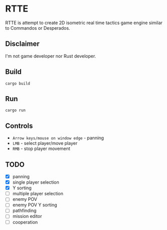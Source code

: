 # RTTE
RTTE is attempt to create 2D isometric real time tactics game engine similar to Commandos or Desperados.

## Disclaimer
I'm not game developer nor Rust developer.

## Build
```cargo build```

## Run
```cargo run```

## Controls
- ```Arrow keys/mouse on window edge``` - panning
- ```LMB``` - select player/move player
- ```RMB``` - stop player movement

## TODO
- [x] panning
- [x] single player selection
- [x] Y sorting 
- [ ] multiple player selection
- [ ] enemy POV
- [ ] enemy POV Y sorting
- [ ] pathfinding
- [ ] mission editor
- [ ] cooperation
